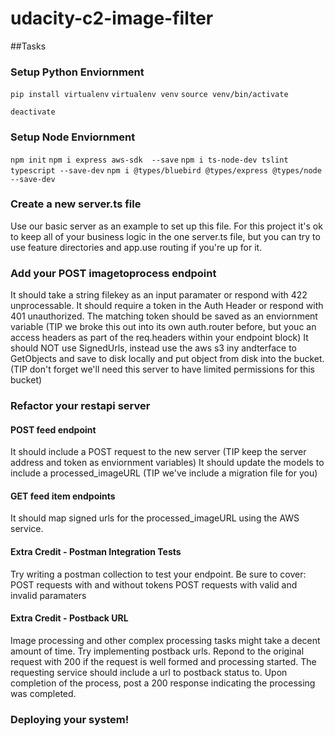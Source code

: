 # udacity-c2-image-filter



##Tasks
### Setup Python Enviornment
`pip install virtualenv`
`virtualenv venv`
`source venv/bin/activate`

`deactivate`

### Setup Node Enviornment
`npm init`
`npm i express aws-sdk  --save`
`npm i ts-node-dev tslint typescript --save-dev`
`npm i @types/bluebird @types/express @types/node --save-dev`

### Create a new server.ts file
Use our basic server as an example to set up this file. For this project it's ok to keep all of your business logic in the one server.ts file, but you can try to use feature directories and app.use routing if you're up for it.

### Add your POST imagetoprocess endpoint
It should take a string filekey as an input paramater or respond with 422 unprocessable.
It should require a token in the Auth Header or respond with 401 unauthorized.
    The matching token should be saved as an enviornment variable
    (TIP we broke this out into its own auth.router before, but youc an access headers as part of the req.headers within your endpoint block)
It should NOT use SignedUrls, instead use the aws s3 iny andterface to GetObjects and save to disk locally and put object from disk into the bucket.
    (TIP don't forget we'll need this server to have limited permissions for this bucket)

### Refactor your restapi server
#### POST feed endpoint
It should include a POST request to the new server (TIP keep the server address and token as enviornment variables)
It should update the models to include a processed_imageURL (TIP we've include a migration file for you)

#### GET feed item endpoints
It should map signed urls for the processed_imageURL using the AWS service.

#### Extra Credit - Postman Integration Tests
Try writing a postman collection to test your endpoint. Be sure to cover:
    POST requests with and without tokens
    POST requests with valid and invalid paramaters

#### Extra Credit - Postback URL
Image processing and other complex processing tasks might take a decent amount of time. Try implementing postback urls.
    Repond to the original request with 200 if the request is well formed and processing started. The requesting service should include a url to postback status to.
    Upon completion of the process, post a 200 response indicating the processing was completed.

### Deploying your system!
